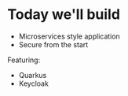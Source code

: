 # Today we'll build

- Microservices style application
- Secure from the start

Featuring:
- Quarkus
- Keycloak

